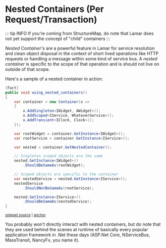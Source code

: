 # Nested Containers (Per Request/Transaction)

::: tip INFO
If you're coming from StructureMap, do note that Lamar does not yet support the concept of "child" containers
:::

_Nested Container's_ are a powerful feature in Lamar for service resolution and clean object disposal in the
context of short lived operations like HTTP requests or handling a message within some kind of service bus. A _nested container_
is specific to the scope of that operation and is should not live on outside of that scope.

Here's a sample of a nested container in action:

<!-- snippet: sample_using-nested-container -->
<a id='snippet-sample_using-nested-container'></a>
```cs
[Fact]
public void using_nested_containers()
{
    var container = new Container(x =>
    {
        x.AddSingleton<IWidget, AWidget>();
        x.AddScoped<IService, WhateverService>();
        x.AddTransient<IClock, Clock>();
    });

    var rootWidget = container.GetInstance<IWidget>();
    var rootService = container.GetInstance<IService>();

    var nested = container.GetNestedContainer();

    // Singleton scoped objects are the same
    nested.GetInstance<IWidget>()
        .ShouldBeSameAs(rootWidget);

    // Scoped objects are specific to the container
    var nestedService = nested.GetInstance<IService>();
    nestedService
        .ShouldNotBeSameAs(rootService);

    nested.GetInstance<IService>()
        .ShouldBeSameAs(nestedService);
}
```
<sup><a href='https://github.com/JasperFx/lamar/blob/master/src/Lamar.Testing/Samples/NestedContainer.cs#L11-L41' title='Snippet source file'>snippet source</a> | <a href='#snippet-sample_using-nested-container' title='Start of snippet'>anchor</a></sup>
<!-- endSnippet -->

You probably won't directly interact with nested containers, but do note that they are used behind the scenes at runtime of basically every
popular application framework in .Net these days (ASP.Net Core, NServiceBus, MassTransit, NancyFx, you name it).

